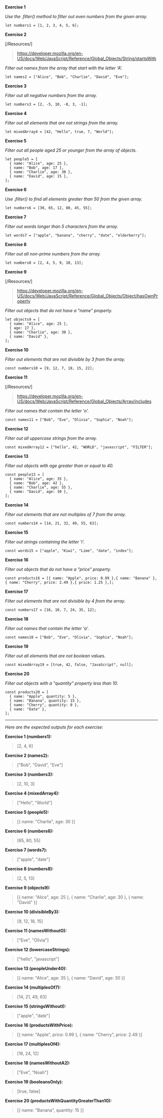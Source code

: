 **Exercise 1**

*Use the .filter() method to filter out even numbers from the given array.*

```
let numbers1 = [1, 2, 3, 4, 5, 6];
```

**Exercise 2**

[/Resources/]

> https://developer.mozilla.org/en-US/docs/Web/JavaScript/Reference/Global_Objects/String/startsWith

*Filter out names from the array that start with the letter 'A'.*
```
let names2 = ["Alice", "Bob", "Charlie", "David", "Eve"];
```

**Exercise 3**

*Filter out all negative numbers from the array.*

```
let numbers3 = [2, -5, 10, -8, 3, -1];
```

**Exercise 4**

*Filter out all elements that are not strings from the array.*

```
let mixedArray4 = [42, "Hello", true, 7, "World"];
```

**Exercise 5**

*Filter out all people aged 25 or younger from the array of objects.*

```
let people5 = [
  { name: "Alice", age: 25 },
  { name: "Bob", age: 17 },
  { name: "Charlie", age: 30 },
  { name: "David", age: 15 },
];
```

**Exercise 6**

*Use .filter() to find all elements greater than 50 from the given array.*

```
let numbers6 = [30, 65, 12, 80, 45, 55];
```

**Exercise 7**

*Filter out words longer than 5 characters from the array.*

```
let words7 = ["apple", "banana", "cherry", "date", "elderberry"];
```

**Exercise 8**

*Filter out all non-prime numbers from the array.*

```
let numbers8 = [2, 4, 5, 9, 10, 13];
```

**Exercise 9**

[/Resources/]

> https://developer.mozilla.org/en-US/docs/Web/JavaScript/Reference/Global_Objects/Object/hasOwnProperty

*Filter out objects that do not have a "name" property.*

```
let objects9 = [
  { name: "Alice", age: 25 },
  { age: 17 },
  { name: "Charlie", age: 30 },
  { name: "David" },
];
```

**Exercise 10**

*Filter out elements that are not divisible by 3 from the array.*

```
const numbers10 = [9, 12, 7, 18, 15, 22];
```

**Exercise 11**

[/Resources/]

> https://developer.mozilla.org/en-US/docs/Web/JavaScript/Reference/Global_Objects/Array/includes

*Filter out names that contain the letter 'o'.*

```
const names11 = ["Bob", "Eve", "Olivia", "Sophia", "Noah"];
```

**Exercise 12**

*Filter out all uppercase strings from the array.*

```
const mixedArray12 = ["hello", 42, "WORLD", "javascript", "FILTER"];
```

**Exercise 13**

*Filter out objects with age greater than or equal to 40.*

```
const people13 = [
  { name: "Alice", age: 35 },
  { name: "Bob", age: 42 },
  { name: "Charlie", age: 55 },
  { name: "David", age: 30 },
];
```

**Exercise 14**

*Filter out elements that are not multiples of 7 from the array.*

```const numbers14 = [14, 21, 32, 49, 55, 63];```

**Exercise 15**

*Filter out strings containing the letter 'i'.*

```const words15 = ["apple", "Kiwi", "Lime", "date", "index"];```

**Exercise 16**

*Filter out objects that do not have a "price" property.*


```const products16 = [{ name: "Apple", price: 0.99 },{ name: "Banana" },{ name: "Cherry", price: 2.49 },{ price: 1.25 },];```


**Exercise 17**

*Filter out elements that are not divisible by 4 from the array.*

```const numbers17 = [16, 10, 7, 24, 35, 12];```


**Exercise 18**

*Filter out names that contain the letter 'a'.*

```const names18 = ["Bob", "Eve", "Olivia", "Sophia", "Noah"];```

**Exercise 19**

*Filter out all elements that are not boolean values.*

```const mixedArray19 = [true, 42, false, "JavaScript", null];```

**Exercise 20**

*Filter out objects with a "quantity" property less than 10.*

```
const products20 = [
  { name: "Apple", quantity: 5 },
  { name: "Banana", quantity: 15 },
  { name: "Cherry", quantity: 8 },
  { name: "Date" },
];
```
---

*Here are the expected outputs for each exercise:*

**Exercise 1 (numbers1):**
> [2, 4, 6]

**Exercise 2 (names2):**
> ["Bob", "David", "Eve"]

**Exercise 3 (numbers3):**
> [2, 10, 3]

**Exercise 4 (mixedArray4):**
> ["Hello", "World"]

**Exercise 5 (people5):**
> [{ name: "Charlie", age: 30 }]

**Exercise 6 (numbers6):**
> [65, 80, 55]

**Exercise 7 (words7):**
> ["apple", "date"]

**Exercise 8 (numbers8):**
> [2, 5, 13]

**Exercise 9 (objects9):**
>[{ name: "Alice", age: 25 }, { name: "Charlie", age: 30 }, { name: "David" }]

**Exercise 10 (divisibleBy3):**
> [9, 12, 18, 15]

**Exercise 11 (namesWithoutO):**
> ["Eve", "Olivia"] 

**Exercise 12 (lowercaseStrings):**
> ["hello", "javascript"]

**Exercise 13 (peopleUnder40):**
> [{ name: "Alice", age: 35 }, { name: "David", age: 30 }]

**Exercise 14 (multiplesOf7):**
> [14, 21, 49, 63]

**Exercise 15 (stringsWithoutI):**
> ["apple", "date"]

**Exercise 16 (productsWithPrice):**
> [{ name: "Apple", price: 0.99 }, { name: "Cherry", price: 2.49 }]

**Exercise 17 (multiplesOf4):**
> [16, 24, 12]

**Exercise 18 (namesWithoutA2):**
> ["Eve", "Noah"]

**Exercise 19 (booleansOnly):**
> [true, false]

**Exercise 20 (productsWithQuantityGreaterThan10):**
> [{ name: "Banana", quantity: 15 }]
